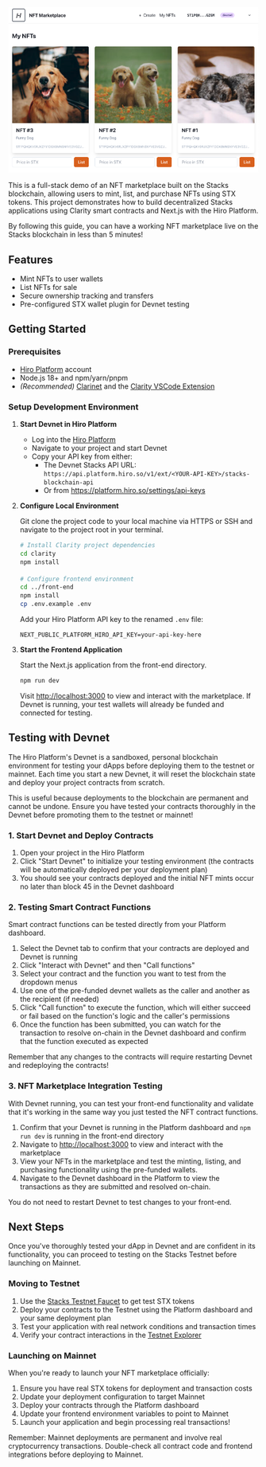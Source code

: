 ![NFT Marketplace on Stacks](./marketplace-screenshot.png)

This is a full-stack demo of an NFT marketplace built on the Stacks blockchain, allowing users to mint, list, and purchase NFTs using STX tokens. This project demonstrates how to build decentralized Stacks applications using Clarity smart contracts and Next.js with the Hiro Platform.

By following this guide, you can have a working NFT marketplace live on the Stacks blockchain in less than 5 minutes!

## Features

- Mint NFTs to user wallets
- List NFTs for sale
- Secure ownership tracking and transfers
- Pre-configured STX wallet plugin for Devnet testing

## Getting Started

### Prerequisites

- [Hiro Platform](https://platform.hiro.so) account
- Node.js 18+ and npm/yarn/pnpm
- _(Recommended)_ [Clarinet](https://github.com/hirosystems/clarinet) and the [Clarity VSCode Extension](https://marketplace.visualstudio.com/items?itemName=HiroSystems.clarity-lsp)

### Setup Development Environment

1. **Start Devnet in Hiro Platform**

   - Log into the [Hiro Platform](https://platform.hiro.so)
   - Navigate to your project and start Devnet
   - Copy your API key from either:
     - The Devnet Stacks API URL: `https://api.platform.hiro.so/v1/ext/<YOUR-API-KEY>/stacks-blockchain-api`
     - Or from https://platform.hiro.so/settings/api-keys

2. **Configure Local Environment**

   Git clone the project code to your local machine via HTTPS or SSH and navigate to the project root in your terminal.

   ```bash
   # Install Clarity project dependencies
   cd clarity
   npm install

   # Configure frontend environment
   cd ../front-end
   npm install
   cp .env.example .env
   ```

   Add your Hiro Platform API key to the renamed `.env` file:

   ```
   NEXT_PUBLIC_PLATFORM_HIRO_API_KEY=your-api-key-here
   ```

3. **Start the Frontend Application**

   Start the Next.js application from the front-end directory.

   ```bash
   npm run dev
   ```

   Visit [http://localhost:3000](http://localhost:3000) to view and interact with the marketplace. If Devnet is running, your test wallets will already be funded and connected for testing.

## Testing with Devnet

The Hiro Platform's Devnet is a sandboxed, personal blockchain environment for testing your dApps before deploying them to the testnet or mainnet. Each time you start a new Devnet, it will reset the blockchain state and deploy your project contracts from scratch.

This is useful because deployments to the blockchain are permanent and cannot be undone. Ensure you have tested your contracts thoroughly in the Devnet before promoting them to the testnet or mainnet!

### 1. Start Devnet and Deploy Contracts

1. Open your project in the Hiro Platform
2. Click "Start Devnet" to initialize your testing environment (the contracts will be automatically deployed per your deployment plan)
3. You should see your contracts deployed and the initial NFT mints occur no later than block 45 in the Devnet dashboard

### 2. Testing Smart Contract Functions

Smart contract functions can be tested directly from your Platform dashboard.

1. Select the Devnet tab to confirm that your contracts are deployed and Devnet is running
2. Click "Interact with Devnet" and then "Call functions"
3. Select your contract and the function you want to test from the dropdown menus
4. Use one of the pre-funded devnet wallets as the caller and another as the recipient (if needed)
5. Click "Call function" to execute the function, which will either succeed or fail based on the function's logic and the caller's permissions
6. Once the function has been submitted, you can watch for the transaction to resolve on-chain in the Devnet dashboard and confirm that the function executed as expected

Remember that any changes to the contracts will require restarting Devnet and redeploying the contracts!

### 3. NFT Marketplace Integration Testing

With Devnet running, you can test your front-end functionality and validate that it's working in the same way you just tested the NFT contract functions.

1. Confirm that your Devnet is running in the Platform dashboard and `npm run dev` is running in the front-end directory
2. Navigate to [http://localhost:3000](http://localhost:3000) to view and interact with the marketplace
3. View your NFTs in the marketplace and test the minting, listing, and purchasing functionality using the pre-funded wallets.
4. Navigate to the Devnet dashboard in the Platform to view the transactions as they are submitted and resolved on-chain.

You do not need to restart Devnet to test changes to your front-end.

## Next Steps

Once you've thoroughly tested your dApp in Devnet and are confident in its functionality, you can proceed to testing on the Stacks Testnet before launching on Mainnet.

### Moving to Testnet

1. Use the [Stacks Testnet Faucet](https://explorer.hiro.so/sandbox/faucet?chain=testnet) to get test STX tokens
2. Deploy your contracts to the Testnet using the Platform dashboard and your same deployment plan
3. Test your application with real network conditions and transaction times
4. Verify your contract interactions in the [Testnet Explorer](https://explorer.hiro.so/?chain=testnet)

### Launching on Mainnet

When you're ready to launch your NFT marketplace officially:

1. Ensure you have real STX tokens for deployment and transaction costs
2. Update your deployment configuration to target Mainnet
3. Deploy your contracts through the Platform dashboard
4. Update your frontend environment variables to point to Mainnet
5. Launch your application and begin processing real transactions!

Remember: Mainnet deployments are permanent and involve real cryptocurrency transactions. Double-check all contract code and frontend integrations before deploying to Mainnet.
